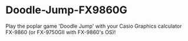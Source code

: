 # Doodle-Jump-FX9860G

Play the poplar game 'Doodle Jump' with your Casio Graphics calculator FX-9860
(or FX-9750GII with FX-9860's OS)!


